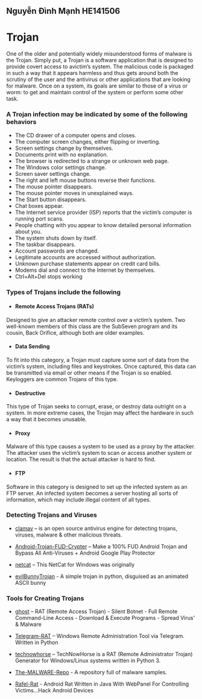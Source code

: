 ## Nguyễn Đình Mạnh HE141506
# Trojan
One of the older and potentially widely misunderstood forms of malware is the Trojan. Simply put, a Trojan is a software application that is designed to provide covert access to avictim’s system. The malicious code is packaged in such a way that it appears harmless and thus gets around both the scrutiny of the user and the antivirus or other applications that are looking for malware. Once on a system, its goals are similar to those of a virus or worm: to get and maintain control of the system or perform some other task.
### A Trojan infection may be indicated by some of the following behaviors
* The CD drawer of a computer opens and closes.
* The computer screen changes, either flipping or inverting.
* Screen settings change by themselves.
* Documents print with no explanation.
* The browser is redirected to a strange or unknown web page.
* The Windows color settings change.
* Screen saver settings change.
* The right and left mouse buttons reverse their functions.
* The mouse pointer disappears.
* The mouse pointer moves in unexplained ways.
* The Start button disappears.
* Chat boxes appear.
* The Internet service provider (ISP) reports that the victim’s computer is running port
scans.
* People chatting with you appear to know detailed personal information about you.
* The system shuts down by itself.
* The taskbar disappears.
* Account passwords are changed.
* Legitimate accounts are accessed without authorization.
* Unknown purchase statements appear on credit card bills.
* Modems dial and connect to the Internet by themselves.
* Ctrl+Alt+Del stops working

### Types of Trojans include the following
* #### Remote Access Trojans (RATs)
Designed to give an attacker remote control over a victim’s system. Two well-known members of this class are the SubSeven program and its
cousin, Back Orifice, although both are older examples.
* #### Data Sending 
To fit into this category, a Trojan must capture some sort of data from the victim’s system, including files and keystrokes. Once captured, this data can be
transmitted via email or other means if the Trojan is so enabled. Keyloggers are common
Trojans of this type.
* #### Destructive 
This type of Trojan seeks to corrupt, erase, or destroy data outright on a system. In more extreme cases, the Trojan may affect the hardware in such a way that it
becomes unusable.
* #### Proxy 
Malware of this type causes a system to be used as a proxy by the attacker. The attacker uses the victim’s system to scan or access another system or location. The result
is that the actual attacker is hard to find.
* #### FTP 
Software in this category is designed to set up the infected system as an FTP server. An infected system becomes a server hosting all sorts of information, which may include
illegal content of all types.

### Detecting Trojans and Viruses

* [clamav](https://github.com/Cisco-Talos/clamav) – is an open source antivirus engine for detecting trojans, viruses, malware & other malicious threats.

* [Android-Trojan-FUD-Crypter](https://github.com/erfan4lx/Android-Trojan-FUD-Crypter) – Make a 100% FUD Android Trojan and Bypass All Anti-Viruses + Android Google Play Protector

* [netcat](https://github.com/diegocr/netcat) – This NetCat for Windows was originally

* [evilBunnyTrojan](https://github.com/alexAubin/evilBunnyTrojan) - A simple trojan in python, disguised as an animated ASCII bunny 


### Tools for Creating Trojans
* [ghost](https://github.com/AHXR/ghost) – RAT (Remote Access Trojan) - Silent Botnet - Full Remote Command-Line Access - Download & Execute Programs - Spread Virus' & Malware

* [Telegram-RAT](https://github.com/Bainky/Telegram-RAT) – Windows Remote Administration Tool via Telegram. Written in Python

* [technowhorse](https://github.com/PushpenderIndia/technowhorse) – TechNowHorse is a RAT (Remote Administrator Trojan) Generator for Windows/Linux systems written in Python 3.

* [The-MALWARE-Repo](https://github.com/Da2dalus/The-MALWARE-Repo) - A repository full of malware samples.

* [Rafel-Rat](https://github.com/swagkarna/Rafel-Rat) - Android Rat Written in Java With WebPanel For Controlling Victims...Hack Android Devices
